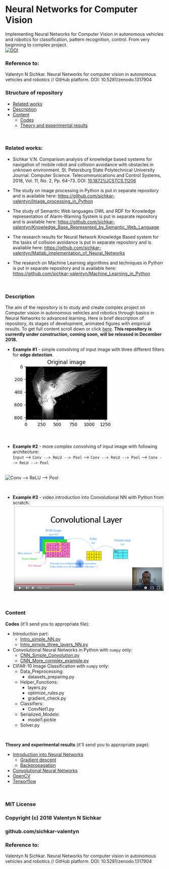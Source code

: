 # Neural Networks for Computer Vision
Implementing Neural Networks for Computer Vision in autonomous vehicles and robotics for classification, pattern recognition, control. From very beginning to complex project.
<br/>[![DOI](https://zenodo.org/badge/DOI/10.5281/zenodo.1317904.svg)](https://doi.org/10.5281/zenodo.1317904)

### Reference to:
Valentyn N Sichkar. Neural Networks for computer vision in autonomous vehicles and robotics // GitHub platform. DOI: 10.5281/zenodo.1317904

### Structure of repository
* <a href="#Related works">Related works</a>
* <a href="#Description">Description</a>
* <a href="#Content">Content</a>
  * <a href="#Codes">Codes</a>
  * <a href="#Theory and experimental results">Theory and experimental results</a>

<br/>

### <a name="Related works">Related works:</a>
* Sichkar V.N. Comparison analysis of knowledge based systems for navigation of mobile robot and collision avoidance with obstacles in unknown environment. St. Petersburg State Polytechnical University Journal. Computer Science. Telecommunications and Control Systems, 2018, Vol. 11, No. 2, Pp. 64–73. DOI: <a href="https://doi.org/10.18721/JCSTCS.11206" target="_blank">10.18721/JCSTCS.11206</a>

* The study on image processing in Python is put in separate repository and is available here: https://github.com/sichkar-valentyn/Image_processing_in_Python

* The study of Semantic Web languages OWL and RDF for Knowledge representation of Alarm-Warning System is put in separate repository and is available here: https://github.com/sichkar-valentyn/Knowledge_Base_Represented_by_Semantic_Web_Language

* The research results for Neural Network Knowledge Based system for the tasks of collision avoidance is put in separate repository and is available here: https://github.com/sichkar-valentyn/Matlab_implementation_of_Neural_Networks

* The research on Machine Learning algorithms and techniques in Python is put in separate repository and is available here: https://github.com/sichkar-valentyn/Machine_Learning_in_Python

<br/>

### <a name="Description">Description</a>
The aim of the repository is to study and create complex project on Computer vision in autonomous vehicles and robotics through basics in Neural Networks to advanced learning. Here is brief description of repository, its stages of development, animated figures with empirical results. To get full content scroll down or click <a href="#Content">here</a>. **This repository is currently under construction, coming soon, will be released in December 2018.**

* **Example #1** - simple convolving of input image with three different filters for **edge detection**.
<br/><img src="images/Simple_Convolution.gif" alt="Simple Convolution" width=315 height=225>

<br/>

* **Example #2** - more complex convolving of input image with following architecture:
<br/>`Input` --> `Conv --> ReLU --> Pool` --> `Conv --> ReLU --> Pool` --> `Conv --> ReLU --> Pool`

<br/><img src="images/CNN_More_complex_example.gif" alt="Conv --> ReLU --> Pool">

<br/>

* **Example #3** - video introduction into Convolutional NN with Python from scratch:
<br/><a href="https://www.youtube.com/watch?v=04G3kRFI7pc" target="_blank"><img src="images/Video_Introduction_into_ConvNet.bmp" alt="Convolutional NN from scratch" /></a>

<br/>

### <a name="Content">Content</a>
**<a name="Codes">Codes</a>** (it'll send you to appropriate file):
* Introduction part:
  * [Intro_simple_NN.py](https://github.com/sichkar-valentyn/Neural_Networks_for_Computer_Vision/blob/master/Codes/Intro_simple_NN.py)
  * [Intro_simple_three_layers_NN.py](https://github.com/sichkar-valentyn/Neural_Networks_for_Computer_Vision/blob/master/Codes/Intro_simple_three_layers_NN.py)
* Convolutional Neural Networks in Python with `numpy` only:
  * [CNN_Simple_Convolution.py](https://github.com/sichkar-valentyn/Neural_Networks_for_Computer_Vision/blob/master/Codes/CNN_Simple_Convolution.py)
  * [CNN_More_complex_example.py](https://github.com/sichkar-valentyn/Neural_Networks_for_Computer_Vision/blob/master/Codes/CNN_More_complex_example.py)  
* CIFAR-10 Image Classification with `numpy` only:
  * Data_Preprocessing:
    * datasets_preparing.py
  * Helper_Functions:
    * layers.py
    * optimize_rules.py
    * gradient_check.py    
  * Classifiers:
    * ConvNet1.py
  * Serialized_Models:
    * model1.pickle
  * Solver.py

<br/>

**<a name="Theory and experimental results">Theory and experimental results</a>** (it'll send you to appropriate page):
* [Introduction into Neural Networks](https://github.com/sichkar-valentyn/Neural_Networks_for_Computer_Vision/blob/master/Theory/Introduction.md)
  * [Gradient descent](https://github.com/sichkar-valentyn/Neural_Networks_for_Computer_Vision/blob/master/Theory/Gradient_descent.md)
  * [Backpropagation](https://github.com/sichkar-valentyn/Neural_Networks_for_Computer_Vision/blob/master/Theory/Backpropagation.md)
* [Convolutional Neural Networks](https://github.com/sichkar-valentyn/Neural_Networks_for_Computer_Vision/blob/master/Theory/Convolutional_Neural_Network.md)
* [OpenCV](https://github.com/sichkar-valentyn/Neural_Networks_for_Computer_Vision/blob/master/Theory/OpenCV.md)
* [Tensorflow](https://github.com/sichkar-valentyn/Neural_Networks_for_Computer_Vision/blob/master/Theory/Tensorflow.md)

<br/>

### MIT License
### Copyright (c) 2018 Valentyn N Sichkar
### github.com/sichkar-valentyn
### Reference to:
Valentyn N Sichkar. Neural Networks for computer vision in autonomous vehicles and robotics // GitHub platform. DOI: 10.5281/zenodo.1317904
